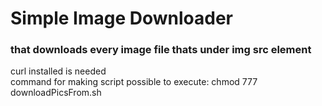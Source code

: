 # Simple Image Downloader
### that downloads every image file thats under img src element
curl installed is needed\
command for making script possible to execute: chmod 777 downloadPicsFrom.sh

